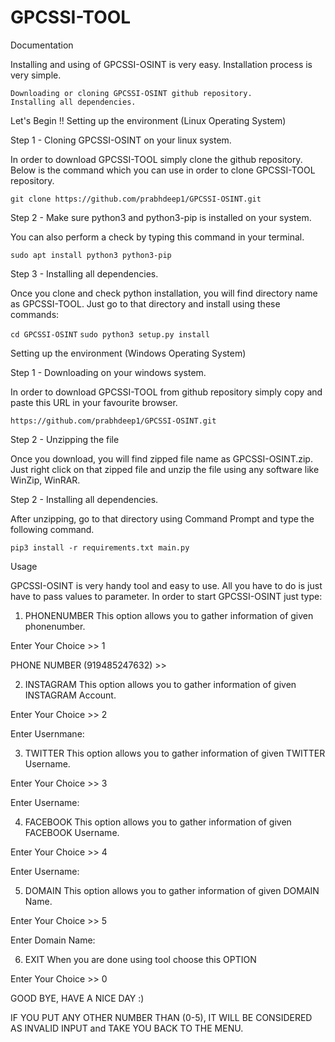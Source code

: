 # GPCSSI-TOOL

Documentation

Installing and using of GPCSSI-OSINT is very easy. Installation process is very simple.

    Downloading or cloning GPCSSI-OSINT github repository.
    Installing all dependencies.

Let's Begin !!
Setting up the environment (Linux Operating System)

Step 1 - Cloning GPCSSI-OSINT on your linux system.

In order to download GPCSSI-TOOL simply clone the github repository. Below is the command which you can use in order to clone GPCSSI-TOOL repository.

```git clone https://github.com/prabhdeep1/GPCSSI-OSINT.git```

Step 2 - Make sure python3 and python3-pip is installed on your system.

You can also perform a check by typing this command in your terminal.

```sudo apt install python3 python3-pip```

Step 3 - Installing all dependencies.

Once you clone and check python installation, you will find directory name as GPCSSI-TOOL. Just go to that directory and install using these commands:

```cd GPCSSI-OSINT``` 
```sudo python3 setup.py install```

Setting up the environment (Windows Operating System)

Step 1 - Downloading  on your windows system.

In order to download GPCSSI-TOOL from github repository simply copy and paste this URL in your favourite browser.

```https://github.com/prabhdeep1/GPCSSI-OSINT.git```

Step 2 - Unzipping the file

Once you download, you will find zipped file name as GPCSSI-OSINT.zip. Just right click on that zipped file and unzip the file using any software like WinZip, WinRAR.

Step 2 - Installing all dependencies.

After unzipping, go to that directory using Command Prompt and type the following command.

```pip3 install -r requirements.txt main.py```

Usage

GPCSSI-OSINT is very handy tool and easy to use. All you have to do is just have to pass values to parameter. In order to start GPCSSI-OSINT just type:

1. PHONENUMBER
This option allows you to gather information of given phonenumber.

Enter Your Choice >> 1

PHONE NUMBER (919485247632) >>

2. INSTAGRAM
This option allows you to gather information of given INSTAGRAM Account.

Enter Your Choice >> 2

Enter Usernmane: 

3. TWITTER
This option allows you to gather information of given TWITTER Username.

Enter Your Choice >> 3

Enter Username:

4. FACEBOOK
This option allows you to gather information of given FACEBOOK Username.

Enter Your Choice >> 4

Enter Username:

5. DOMAIN
This option allows you to gather information of given DOMAIN Name.

Enter Your Choice >> 5

Enter Domain Name:

6. EXIT
When you are done using tool choose this OPTION

Enter Your Choice >> 0

GOOD BYE, HAVE A NICE DAY :)

IF YOU PUT ANY OTHER NUMBER THAN (0-5), IT WILL BE CONSIDERED AS INVALID INPUT and TAKE YOU BACK TO THE MENU.



